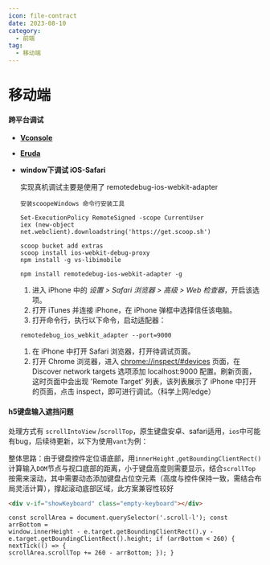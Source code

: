 ```yaml
---
icon: file-contract
date: 2023-08-10
category:
  - 前端
tag:
  - 移动端
---
```


# 移动端

#### **跨平台调试**

- [**Vconsole**](https://github.com/Tencent/vConsole/blob/dev/README_CN.md)
- [**Eruda**](https://github.com/liriliri/eruda/blob/master/doc/README_CN.md)

- **window下调试 iOS-Safari**

  实现真机调试主要是使用了 remotedebug-ios-webkit-adapter

  ```shell
  安装scoopeWindows 命令行安装工具
  
  Set-ExecutionPolicy RemoteSigned -scope CurrentUser
  iex (new-object net.webclient).downloadstring('https://get.scoop.sh')
  ```

  ```shell
  scoop bucket add extras
  scoop install ios-webkit-debug-proxy
  npm install -g vs-libimobile
  
  npm install remotedebug-ios-webkit-adapter -g
  ```

  1. 进入 iPhone 中的 _设置 > Safari 浏览器 > 高级 > Web 检查器_，开启该选项。
  2. 打开 iTunes 并连接 iPhone，在 iPhone 弹框中选择信任该电脑。
  3. 打开命令行，执行以下命令，启动适配器：

  ```undefined
  remotedebug_ios_webkit_adapter --port=9000
  ```

  1. 在 iPhone 中打开 Safari 浏览器，打开待调试页面。
  2. 打开 Chrome 浏览器，进入 [chrome://inspect/#devices](https://links.jianshu.com/go?to=chrome%3A%2F%2Finspect%2F%23devices) 页面，在 Discover network targets 选项添加 localhost:9000 配置。刷新页面，这时页面中会出现 'Remote Target' 列表，该列表展示了 iPhone 中打开的页面，点击 inspect，即可进行调试。（科学上网/edge）

<!-- more -->

#### h5键盘输入遮挡问题

 处理方式有 `scrollIntoView` /`scrollTop`，原生键盘安卓、safari适用，`ios`中可能有bug，后续待更新，以下为使用`vant`为例：

 整体思路：由于键盘控件定位语底部，用`innerHeight` ,`getBoundingClientRect()`计算输入`DOM`节点与视口底部的距离，小于键盘高度则需要显示，结合`scrollTop`按需来滚动，其中需要动态添加键盘占位空元素（高度与控件保持一致，需结合布局灵活计算），撑起滚动底部区域，此方案兼容性较好

```html
<div v-if="showKeyboard" class="empty-keyboard"></div>
```

```vue
const scrollArea = document.querySelector('.scroll-l'); const arrBottom =
window.innerHeight - e.target.getBoundingClientRect().y -
e.target.getBoundingClientRect().height; if (arrBottom < 260) { nextTick(() => {
scrollArea.scrollTop += 260 - arrBottom; }); }
```



